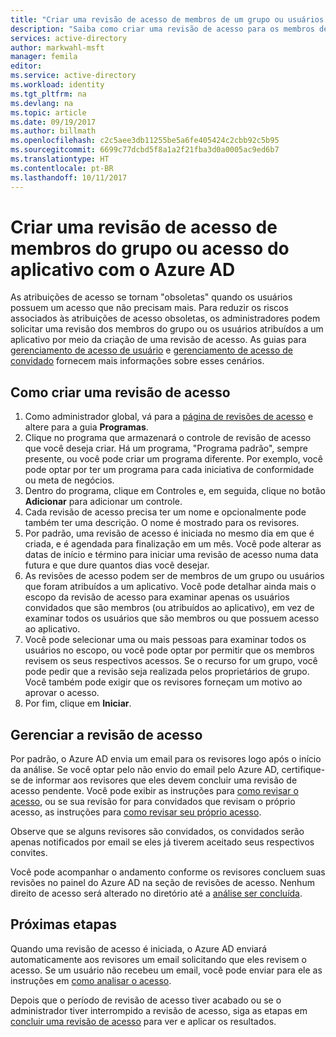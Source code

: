 ```yaml
---
title: "Criar uma revisão de acesso de membros de um grupo ou usuários com acesso a um aplicativo no Azure AD | Microsoft Docs"
description: "Saiba como criar uma revisão de acesso para os membros de um grupo ou usuários para o acesso a um aplicativo."
services: active-directory
author: markwahl-msft
manager: femila
editor: 
ms.service: active-directory
ms.workload: identity
ms.tgt_pltfrm: na
ms.devlang: na
ms.topic: article
ms.date: 09/19/2017
ms.author: billmath
ms.openlocfilehash: c2c5aee3db11255be5a6fe405424c2cbb92c5b95
ms.sourcegitcommit: 6699c77dcbd5f8a1a2f21fba3d0a0005ac9ed6b7
ms.translationtype: HT
ms.contentlocale: pt-BR
ms.lasthandoff: 10/11/2017
---
```

# <a name="create-an-access-review-of-group-members-or-application-access-with-azure-ad"></a>Criar uma revisão de acesso de membros do grupo ou acesso do aplicativo com o Azure AD

As atribuições de acesso se tornam "obsoletas" quando os usuários possuem um acesso que não precisam mais.  Para reduzir os riscos associados às atribuições de acesso obsoletas, os administradores podem solicitar uma revisão dos membros do grupo ou os usuários atribuídos a um aplicativo por meio da criação de uma revisão de acesso. As guias para [gerenciamento de acesso de usuário](active-directory-azure-ad-controls-manage-user-access-with-access-reviews.md) e [gerenciamento de acesso de convidado](active-directory-azure-ad-controls-manage-guest-access-with-access-reviews.md) fornecem mais informações sobre esses cenários.  

## <a name="how-to-create-an-access-review"></a>Como criar uma revisão de acesso


1. Como administrador global, vá para a [página de revisões de acesso](https://portal.azure.com/#blade/Microsoft_AAD_ERM/DashboardBlade/) e altere para a guia **Programas**.
2. Clique no programa que armazenará o controle de revisão de acesso que você deseja criar.  Há um programa, "Programa padrão", sempre presente, ou você pode criar um programa diferente.  Por exemplo, você pode optar por ter um programa para cada iniciativa de conformidade ou meta de negócios.
3. Dentro do programa, clique em Controles e, em seguida, clique no botão **Adicionar** para adicionar um controle.
4. Cada revisão de acesso precisa ter um nome e opcionalmente pode também ter uma descrição.  O nome é mostrado para os revisores.  
5. Por padrão, uma revisão de acesso é iniciada no mesmo dia em que é criada, e é agendada para finalização em um mês.  Você pode alterar as datas de início e término para iniciar uma revisão de acesso numa data futura e que dure quantos dias você desejar.
6. As revisões de acesso podem ser de membros de um grupo ou usuários que foram atribuídos a um aplicativo.  Você pode detalhar ainda mais o escopo da revisão de acesso para examinar apenas os usuários convidados que são membros (ou atribuídos ao aplicativo), em vez de examinar todos os usuários que são membros ou que possuem acesso ao aplicativo.
7. Você pode selecionar uma ou mais pessoas para examinar todos os usuários no escopo, ou você pode optar por permitir que os membros revisem os seus respectivos acessos.  Se o recurso for um grupo, você pode pedir que a revisão seja realizada pelos proprietários de grupo.  Você também pode exigir que os revisores forneçam um motivo ao aprovar o acesso.
8. Por fim, clique em **Iniciar**.


## <a name="managing-the-access-review"></a>Gerenciar a revisão de acesso

Por padrão, o Azure AD envia um email para os revisores logo após o início da análise.  Se você optar pelo não envio do email pelo Azure AD, certifique-se de informar aos revisores que eles devem concluir uma revisão de acesso pendente.  Você pode exibir as instruções para [como revisar o acesso](active-directory-azure-ad-controls-perform-access-review.md), ou se sua revisão for para convidados que revisam o próprio acesso, as instruções para [como revisar seu próprio acesso](active-directory-azure-ad-controls-perform-access-review.md).

Observe que se alguns revisores são convidados, os convidados serão apenas notificados por email se eles já tiverem aceitado seus respectivos convites.


Você pode acompanhar o andamento conforme os revisores concluem suas revisões no painel do Azure AD na seção de revisões de acesso. Nenhum direito de acesso será alterado no diretório até a [análise ser concluída](active-directory-azure-ad-controls-complete-access-review.md).

## <a name="next-steps"></a>Próximas etapas

Quando uma revisão de acesso é iniciada, o Azure AD enviará automaticamente aos revisores um email solicitando que eles revisem o acesso. Se um usuário não recebeu um email, você pode enviar para ele as instruções em [como analisar o acesso](active-directory-azure-ad-controls-perform-access-review.md).  

Depois que o período de revisão de acesso tiver acabado ou se o administrador tiver interrompido a revisão de acesso, siga as etapas em [concluir uma revisão de acesso](active-directory-azure-ad-controls-complete-access-review.md) para ver e aplicar os resultados.


